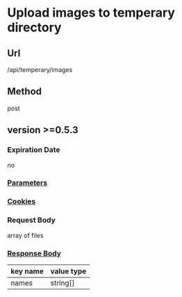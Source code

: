 # Upload images to temperary directory

## Url

/api/temperary/images

## Method

post

## version >=0.5.3

### Expiration Date

no

### [Parameters](./Parameters.html)

### [Cookies](./Cookies.html)

### Request Body

array of files

### [Response Body](./Response.html)

key name | value type
--- | ---
names | string[]
